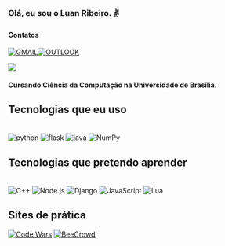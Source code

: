 
### Olá, eu sou o Luan Ribeiro. ✌️

#### Contatos

[![GMAIL](https://img.shields.io/badge/Gmail-D14836?style=for-the-badge&logo=gmail&logoColor=white)](mailto:luansantribeiro@gmail.com)[![OUTLOOK](https://img.shields.io/badge/Microsoft_Outlook-0078D4?style=for-the-badge&logo=microsoft-outlook&logoColor=white)](mailto:luansantribeiro@hotmail.com)


![](https://github-readme-stats.vercel.app/api?username=Lopogamer&show_icons=true&theme=dracula)

#### Cursando Ciência da Computação na Universidade de Brasília.

## Tecnologias que eu uso
<div style="display: inline_block"><br/>
    <img align="center" alt="python" src ="https://img.shields.io/badge/Python-3776AB?style=for-the-badge&logo=python&logoColor=white" />
    <img align="center" alt="flask" src ="https://img.shields.io/badge/Flask-000000?style=for-the-badge&logo=flask&logoColor=white" />
    <img align="center" alt="java" src ="https://img.shields.io/badge/Java-ED8B00?style=for-the-badge&logo=openjdk&logoColor=white" />
    <img align="center" alt="NumPy" src ="https://img.shields.io/badge/numpy-%23013243.svg?style=for-the-badge&logo=numpy&logoColor=white" />

</div>

## Tecnologias que pretendo aprender
<div style="display: inline_block"><br/>
    <img align="center" alt="C++" src ="https://img.shields.io/badge/C%2B%2B-00599C?style=for-the-badge&logo=c%2B%2B&logoColor=white" />
    <img align="center" alt="Node.js" src ="https://img.shields.io/badge/Node.js-43853D?style=for-the-badge&logo=node.js&logoColor=white" />
    <img align="center" alt="Django" src ="https://img.shields.io/badge/Django-092E20?style=for-the-badge&logo=django&logoColor=white" />
    <img align="center" alt="JavaScript" src ="https://img.shields.io/badge/JavaScript-F7DF1E?style=for-the-badge&logo=javascript&logoColor=black" />
    <img align="center" alt="Lua" src ="https://img.shields.io/badge/Lua-2C2D72?style=for-the-badge&logo=lua&logoColor=whit" />
</div>

## Sites de prática
[![Code Wars](https://img.shields.io/badge/Codewars-B1361E?style=for-the-badge&logo=Codewars&logoColor=white)](https://www.codewars.com/users/lopogamer)
[![BeeCrowd](https://img.shields.io/static/v1?label=&message=BeeCrowd&color=ff0&style=for-the-badge)](https://www.beecrowd.com.br/judge/pt/profile/890116)



